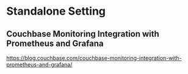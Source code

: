 # Standalone Setting

## Couchbase Monitoring Integration with Prometheus and Grafana

https://blog.couchbase.com/couchbase-monitoring-integration-with-prometheus-and-grafana/
